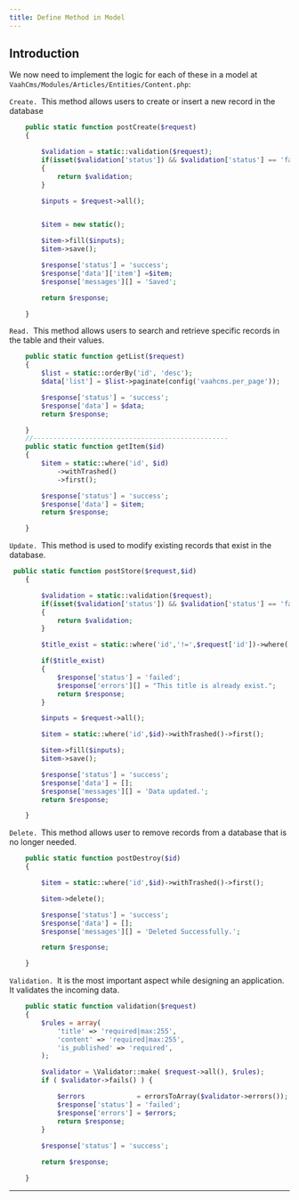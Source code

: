 ```yaml
---
title: Define Method in Model
---
```

## Introduction


We now need to implement the logic for each of these in a model at `VaahCms/Modules/Articles/Entities/Content.php`:

`Create. `This method allows users to create or insert a new record in the database



```php
    public static function postCreate($request)
    {

        $validation = static::validation($request);
        if(isset($validation['status']) && $validation['status'] == 'failed')
        {
            return $validation;
        }

        $inputs = $request->all();


        $item = new static();

        $item->fill($inputs);
        $item->save();

        $response['status'] = 'success';
        $response['data']['item'] =$item;
        $response['messages'][] = 'Saved';

        return $response;

    }
```

`Read. `This method allows users to search and retrieve specific records in the table and their values.



```php
    public static function getList($request)
    {
        $list = static::orderBy('id', 'desc');
        $data['list'] = $list->paginate(config('vaahcms.per_page'));

        $response['status'] = 'success';
        $response['data'] = $data;
        return $response;

    }
    //-------------------------------------------------
    public static function getItem($id)
    {
        $item = static::where('id', $id)
            ->withTrashed()
            ->first();

        $response['status'] = 'success';
        $response['data'] = $item;
        return $response;

    }
```

`Update. `This method is used to modify existing records that exist in the database.



```php
 public static function postStore($request,$id)
    {

        $validation = static::validation($request);
        if(isset($validation['status']) && $validation['status'] == 'failed')
        {
            return $validation;
        }

        $title_exist = static::where('id','!=',$request['id'])->where('title',$request['title'])->first();

        if($title_exist)
        {
            $response['status'] = 'failed';
            $response['errors'][] = "This title is already exist.";
            return $response;
        }

        $inputs = $request->all();

        $item = static::where('id',$id)->withTrashed()->first();

        $item->fill($inputs);
        $item->save();

        $response['status'] = 'success';
        $response['data'] = [];
        $response['messages'][] = 'Data updated.';
        return $response;

    }
```

`Delete. `This method allows user to remove records from a database that is no longer needed.



```php
    public static function postDestroy($id)
    {

        $item = static::where('id',$id)->withTrashed()->first();

        $item->delete();

        $response['status'] = 'success';
        $response['data'] = [];
        $response['messages'][] = 'Deleted Successfully.';

        return $response;

    }
```

`Validation. `It is the most important aspect while designing an application. It validates the incoming data.



```php
    public static function validation($request)
    {
        $rules = array(
            'title' => 'required|max:255',
            'content' => 'required|max:255',
            'is_published' => 'required',
        );

        $validator = \Validator::make( $request->all(), $rules);
        if ( $validator->fails() ) {

            $errors             = errorsToArray($validator->errors());
            $response['status'] = 'failed';
            $response['errors'] = $errors;
            return $response;
        }
        
        $response['status'] = 'success';

        return $response;

    }
```

------

